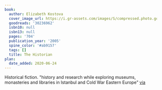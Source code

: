 ```yaml
---
book:
  author: Elizabeth Kostova
  cover_image_url: https://i.gr-assets.com/images/S/compressed.photo.goodreads.com/books/1592232171l/30236962._SY160_.jpg
  goodreads: '30236962'
  isbn10: null
  isbn13: null
  pages: '704'
  publication_year: '2005'
  spine_color: '#ab9157'
  tags: []
  title: The Historian
plan:
  date_added: 2020-06-24
---
```


Historical fiction. "history and research while exploring museums, monasteries and libraries in Istanbul and Cold War
Eastern Europe"
[via](https://www.reddit.com/r/Fantasy/comments/hazt57/oddly_specific_fantasy_recommendation_requests/fv6rgb9/)
